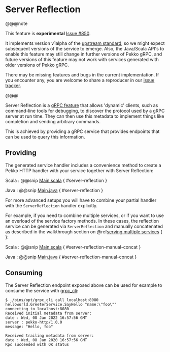 # Server Reflection

@@@note

This feature is **experimental** [Issue #850](https://github.com/akka/akka-grpc/issues/850).

It implements version v1alpha of the [upstream standard](https://github.com/grpc/grpc/blob/master/src/proto/grpc/reflection/v1alpha/reflection.proto),
so we might expect subsequent versions of the service to emerge. Also,
the Java/Scala API's to enable this feature may still change in further
versions of Pekko gRPC, and future versions of this feature may not work with
services generated with older versions of Pekko gRPC.

There may be missing features and bugs in the current implementation. If you
encounter any, you are welcome to share a reproducer in our
[issue tracker](https://github.com/apache/pekko-grpc/issues).

@@@

Server Reflection is a [gRPC feature](https://github.com/grpc/grpc/blob/master/doc/server-reflection.md)
that allows 'dynamic' clients, such as command-line tools for debugging, to
discover the protocol used by a gRPC server at run time. They can then use
this metadata to implement things like completion and sending arbitrary
commands.

This is achieved by providing a gRPC service that provides endpoints that
can be used to query this information.

## Providing

The generated service handler includes a convenience method to create a Pekko HTTP 
handler with your service together with Server Reflection: 

Scala
:  @@snip [Main.scala](/sbt-plugin/src/sbt-test/gen-scala-server/04-server-reflection/src/main/scala/example/myapp/helloworld/Main.scala) { #server-reflection }

Java
:  @@snip [Main.java](/sbt-plugin/src/sbt-test/gen-java/02-server-reflection/src/main/java/example/myapp/helloworld/Main.java) { #server-reflection }

For more advanced setups you will have to combine your partial handler
with the `ServerReflection` handler explicitly. 

For example, if you need to combine multiple services, or if you want to use an overload of the 
service factory methods. In these cases, the reflection service can be generated via 
`ServerReflection` and manually concatenated as described in the walkthrough
section on @ref[serving multiple services](walkthrough.md#serving-multiple-services) { }:

Scala
:  @@snip [Main.scala](/sbt-plugin/src/sbt-test/gen-scala-server/04-server-reflection/src/main/scala/example/myapp/helloworld/Main.scala) { #server-reflection-manual-concat }

Java
:  @@snip [Main.java](/sbt-plugin/src/sbt-test/gen-java/02-server-reflection/src/main/java/example/myapp/helloworld/Main.java) { #server-reflection-manual-concat }

## Consuming

The Server Reflection endpoint exposed above can be used for example to consume
the service with [grpc_cli](https://github.com/grpc/grpc/blob/master/doc/command_line_tool.md):

```
$ ./bins/opt/grpc_cli call localhost:8080 helloworld.GreeterService.SayHello "name:\"foo\""
connecting to localhost:8080
Received initial metadata from server:
date : Wed, 08 Jan 2022 16:57:56 GMT
server : pekko-http/1.0.0
message: "Hello, foo"

Received trailing metadata from server:
date : Wed, 08 Jan 2020 16:57:56 GMT
Rpc succeeded with OK status
```
